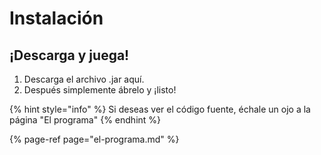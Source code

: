 # Instalación

## ¡Descarga y juega!

1. Descarga el archivo .jar aquí.
2. Después simplemente ábrelo y ¡listo!

{% hint style="info" %}
Si deseas ver el código fuente, échale un ojo a la página "El programa"
{% endhint %}

{% page-ref page="el-programa.md" %}





